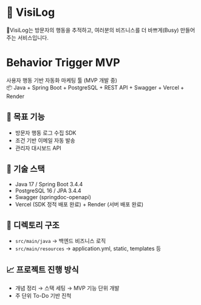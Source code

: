 # 🏅 VisiLog
🏅VisiLog는 방문자의 행동을 추적하고,
여러분의 비즈니스를 더 바쁘게(Busy) 만들어주는 서비스입니다.

# Behavior Trigger MVP

사용자 행동 기반 자동화 마케팅 툴 (MVP 개발 중)  
📦 Java + Spring Boot + PostgreSQL + REST API + Swagger + Vercel + Render

## 📌 목표 기능
- 방문자 행동 로그 수집 SDK
- 조건 기반 이메일 자동 발송
- 관리자 대시보드 API

## 🚀 기술 스택
- Java 17 / Spring Boot 3.4.4
- PostgreSQL 16 / JPA 3.4.4
- Swagger (springdoc-openapi)
- Vercel (SDK 정적 배포 완료) + Render (서버 배포 완료)

## 📂 디렉토리 구조
- `src/main/java` → 백엔드 비즈니스 로직
- `src/main/resources` → application.yml, static, templates 등

## 📈 프로젝트 진행 방식
- 개념 정리 → 스택 세팅 → MVP 기능 단위 개발
- 주 단위 To-Do 기반 진척